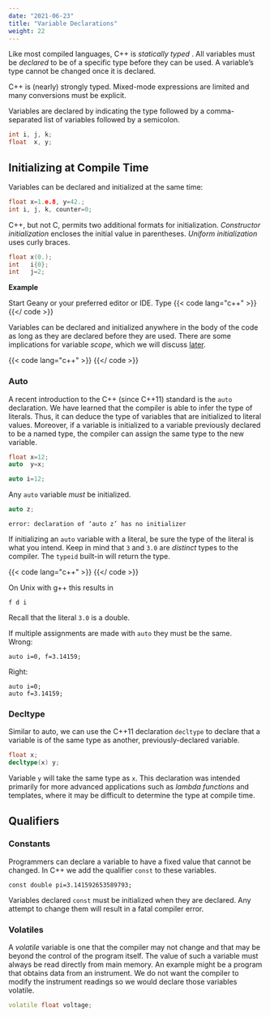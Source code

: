```yaml
---
date: "2021-06-23"
title: "Variable Declarations"
weight: 22
---
```


Like most compiled languages, C++ is _statically_  _typed_ .  All variables must be _declared_ to be of a specific type before they can be used.  A variable’s type cannot be changed once it is declared.

C++ is (nearly) strongly typed.  Mixed-mode expressions are limited and many conversions must be explicit.

Variables are declared by indicating the type followed by a comma-separated list of variables followed by a semicolon.

```c++
int i, j, k;
float  x, y;
```

## Initializing at Compile Time

Variables can be declared and initialized at the same time:

```c++
float x=1.e.8, y=42.;
int i, j, k, counter=0;
```

C++, but not C, permits two additional formats for initialization.  _Constructor initialization_ encloses the initial value in parentheses.  _Uniform initialization_ uses curly braces.
```c++
float x(0.);
int   i{0};
int   j=2;
```

**Example**

Start Geany or your preferred editor or IDE.  Type
{{< code lang="c++" >}}
    [](/content/courses/cpp-introduction/codes/variables.cxx)
{{</ code >}}

Variables can be declared and initialized anywhere in the body of the code as long as they are declared before they are used.  There are some implications for variable _scope_, which we will discuss [later](scope.md).  

{{< code lang="c++" >}}
    [](/content/courses/cpp-introduction/codes/vardecls.cxx)
{{</ code >}}

### Auto

A recent introduction to the C++ (since C++11) standard is the `auto` declaration.  We have learned that the compiler is able to infer the type of literals.  Thus, it can deduce the type of variables that are initialized to literal values.  Moreover, if a variable is initialized to a variable previously declared to be a named type, the compiler can assign the same type to the new variable.
```c++
float x=12;
auto  y=x;

auto i=12;
```
Any `auto` variable _must_ be initialized.
```c++
auto z;
```
```no-highlight
error: declaration of ‘auto z’ has no initializer
```
If initializing an `auto` variable with a literal, be sure the type of the literal is what you intend.  Keep in mind that `3` and `3.0` are _distinct_ types to the compiler.  The `typeid` built-in will return the type.

{{< code lang="c++" >}}
    [](/content/courses/cpp-introduction/codes/autos.cxx)
{{</ code >}}

On Unix with g++ this results in
```no-highlight
f d i
```
Recall that the literal `3.0` is a double.

If multiple assignments are made with `auto` they must be the same.
<br>
Wrong:
```
auto i=0, f=3.14159;
```
Right:
```
auto i=0;
auto f=3.14159;
```

### Decltype

Similar to auto, we can use the C++11 declaration `decltype` to declare that a variable is of the same type as another, previously-declared variable.  
```c++
float x;
decltype(x) y;
```
Variable `y` will take the same type as `x`.  This declaration was intended primarily for more advanced applications such as _lambda functions_ and templates, where it may be difficult to determine the type at compile time.

## Qualifiers

### Constants

Programmers can declare a variable to have a fixed value that cannot be changed. In C++ we add the qualifier `const` to these variables.
```
const double pi=3.141592653589793;
```
Variables declared `const` must be initialized when they are declared.  Any attempt to change them will result in a fatal compiler error.

### Volatiles

A _volatile_ variable is one that the compiler may not change and that may be beyond the control of the program itself.  The value of such a variable must always be read directly from main memory.  An example might be a program that obtains data from an instrument.  We do not want the compiler to modify the instrument readings so we would declare those variables volatile.

```c++
volatile float voltage;
``` 

